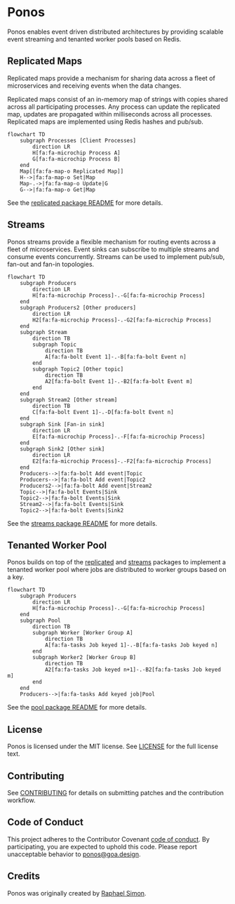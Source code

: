 # Ponos

Ponos enables event driven distributed architectures by providing scalable
event streaming and tenanted worker pools based on Redis. 

## Replicated Maps

Replicated maps provide a mechanism for sharing data across a fleet of
microservices and receiving events when the data changes.

Replicated maps consist of an in-memory map of strings with copies shared across
all participating processes. Any process can update the replicated map, updates
are propagated within milliseconds across all processes. Replicated maps are
implemented using Redis hashes and pub/sub.

```mermaid
flowchart TD
    subgraph Processes [Client Processes]
        direction LR
        H[fa:fa-microchip Process A]
        G[fa:fa-microchip Process B]
    end
    Map[[fa:fa-map-o Replicated Map]]
    H-->|fa:fa-map-o Set|Map
    Map-.->|fa:fa-map-o Update|G
    G-->|fa:fa-map-o Get|Map
```

See the [replicated package README](replicated/README.md) for more details.

## Streams

Ponos streams provide a flexible mechanism for routing events across a fleet of
microservices. Event sinks can subscribe to multiple streams and consume events
concurrently. Streams can be used to implement pub/sub, fan-out and fan-in
topologies.

```mermaid
flowchart TD
    subgraph Producers
        direction LR
        H[fa:fa-microchip Process]-.-G[fa:fa-microchip Process]
    end
    subgraph Producers2 [Other producers]
        direction LR
        H2[fa:fa-microchip Process]-.-G2[fa:fa-microchip Process]
    end
    subgraph Stream
        direction TB
        subgraph Topic
            direction TB
            A[fa:fa-bolt Event 1]-.-B[fa:fa-bolt Event n]
        end
        subgraph Topic2 [Other topic]
            direction TB
            A2[fa:fa-bolt Event 1]-.-B2[fa:fa-bolt Event m]
        end
    end
    subgraph Stream2 [Other stream]
        direction TB
        C[fa:fa-bolt Event 1]-.-D[fa:fa-bolt Event n]
    end
    subgraph Sink [Fan-in sink]
        direction LR
        E[fa:fa-microchip Process]-.-F[fa:fa-microchip Process]
    end
    subgraph Sink2 [Other sink]
        direction LR
        E2[fa:fa-microchip Process]-.-F2[fa:fa-microchip Process]
    end
    Producers-->|fa:fa-bolt Add event|Topic
    Producers-->|fa:fa-bolt Add event|Topic2
    Producers2-->|fa:fa-bolt Add event|Stream2
    Topic-->|fa:fa-bolt Events|Sink
    Topic2-->|fa:fa-bolt Events|Sink
    Stream2-->|fa:fa-bolt Events|Sink
    Topic2-->|fa:fa-bolt Events|Sink2
```

See the [streams package README](streams/README.md) for more details.

## Tenanted Worker Pool

Ponos builds on top of the [replicated](replicated/README.md) and
[streams](streams/README.md) packages to implement a tenanted worker pool where
jobs are distributed to worker groups based on a key.

```mermaid
flowchart TD
    subgraph Producers
        direction LR
        H[fa:fa-microchip Process]-.-G[fa:fa-microchip Process]
    end
    subgraph Pool
        direction TB
        subgraph Worker [Worker Group A]
            direction TB
            A[fa:fa-tasks Job keyed 1]-.-B[fa:fa-tasks Job keyed n]
        end
        subgraph Worker2 [Worker Group B]
            direction TB
            A2[fa:fa-tasks Job keyed n+1]-.-B2[fa:fa-tasks Job keyed m]
        end
    end
    Producers-->|fa:fa-tasks Add keyed job|Pool
```

See the [pool package README](pool/README.md) for more details.

## License

Ponos is licensed under the MIT license. See [LICENSE](LICENSE) for the full
license text.

## Contributing

See [CONTRIBUTING](CONTRIBUTING.md) for details on submitting patches and the
contribution workflow.

## Code of Conduct

This project adheres to the Contributor Covenant [code of conduct](CODE_OF_CONDUCT.md).
By participating, you are expected to uphold this code. Please report unacceptable
behavior to [ponos@goa.design](mailto:ponos@goa.design).

## Credits

Ponos was originally created by [Raphael Simon](@raphael).